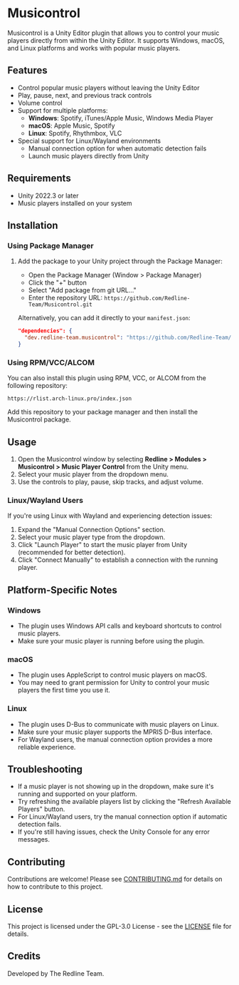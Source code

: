 # Musicontrol

Musicontrol is a Unity Editor plugin that allows you to control your music players directly from within the Unity Editor. It supports Windows, macOS, and Linux platforms and works with popular music players.

## Features

- Control popular music players without leaving the Unity Editor
- Play, pause, next, and previous track controls
- Volume control
- Support for multiple platforms:
  - **Windows**: Spotify, iTunes/Apple Music, Windows Media Player
  - **macOS**: Apple Music, Spotify
  - **Linux**: Spotify, Rhythmbox, VLC
- Special support for Linux/Wayland environments
  - Manual connection option for when automatic detection fails
  - Launch music players directly from Unity

## Requirements

- Unity 2022.3 or later
- Music players installed on your system

## Installation

### Using Package Manager

1. Add the package to your Unity project through the Package Manager:
   - Open the Package Manager (Window > Package Manager)
   - Click the "+" button
   - Select "Add package from git URL..."
   - Enter the repository URL: `https://github.com/Redline-Team/Musicontrol.git`

   Alternatively, you can add it directly to your `manifest.json`:
   ```json
   "dependencies": {
     "dev.redline-team.musicontrol": "https://github.com/Redline-Team/Musicontrol.git"
   }
   ```

### Using RPM/VCC/ALCOM

You can also install this plugin using RPM, VCC, or ALCOM from the following repository:

```
https://rlist.arch-linux.pro/index.json
```

Add this repository to your package manager and then install the Musicontrol package.

## Usage

1. Open the Musicontrol window by selecting **Redline > Modules > Musicontrol > Music Player Control** from the Unity menu.
2. Select your music player from the dropdown menu.
3. Use the controls to play, pause, skip tracks, and adjust volume.

### Linux/Wayland Users

If you're using Linux with Wayland and experiencing detection issues:

1. Expand the "Manual Connection Options" section.
2. Select your music player type from the dropdown.
3. Click "Launch Player" to start the music player from Unity (recommended for better detection).
4. Click "Connect Manually" to establish a connection with the running player.

## Platform-Specific Notes

### Windows
- The plugin uses Windows API calls and keyboard shortcuts to control music players.
- Make sure your music player is running before using the plugin.

### macOS
- The plugin uses AppleScript to control music players on macOS.
- You may need to grant permission for Unity to control your music players the first time you use it.

### Linux
- The plugin uses D-Bus to communicate with music players on Linux.
- Make sure your music player supports the MPRIS D-Bus interface.
- For Wayland users, the manual connection option provides a more reliable experience.

## Troubleshooting

- If a music player is not showing up in the dropdown, make sure it's running and supported on your platform.
- Try refreshing the available players list by clicking the "Refresh Available Players" button.
- For Linux/Wayland users, try the manual connection option if automatic detection fails.
- If you're still having issues, check the Unity Console for any error messages.

## Contributing

Contributions are welcome! Please see [CONTRIBUTING.md](CONTRIBUTING.md) for details on how to contribute to this project.

## License

This project is licensed under the GPL-3.0 License - see the [LICENSE](LICENSE) file for details.

## Credits

Developed by The Redline Team.